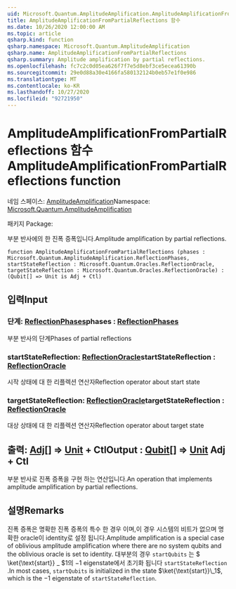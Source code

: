 ```yaml
---
uid: Microsoft.Quantum.AmplitudeAmplification.AmplitudeAmplificationFromPartialReflections
title: AmplitudeAmplificationFromPartialReflections 함수
ms.date: 10/26/2020 12:00:00 AM
ms.topic: article
qsharp.kind: function
qsharp.namespace: Microsoft.Quantum.AmplitudeAmplification
qsharp.name: AmplitudeAmplificationFromPartialReflections
qsharp.summary: Amplitude amplification by partial reflections.
ms.openlocfilehash: fc7c2c0d05ea626f7f7e5d8ebf3ce5ecea61390b
ms.sourcegitcommit: 29e0d88a30e4166fa580132124b0eb57e1f0e986
ms.translationtype: MT
ms.contentlocale: ko-KR
ms.lasthandoff: 10/27/2020
ms.locfileid: "92721950"
---
```

# <a name="amplitudeamplificationfrompartialreflections-function"></a><span data-ttu-id="1b333-102">AmplitudeAmplificationFromPartialReflections 함수</span><span class="sxs-lookup"><span data-stu-id="1b333-102">AmplitudeAmplificationFromPartialReflections function</span></span>

<span data-ttu-id="1b333-103">네임 스페이스: [AmplitudeAmplification](xref:Microsoft.Quantum.AmplitudeAmplification)</span><span class="sxs-lookup"><span data-stu-id="1b333-103">Namespace: [Microsoft.Quantum.AmplitudeAmplification](xref:Microsoft.Quantum.AmplitudeAmplification)</span></span>

<span data-ttu-id="1b333-104">패키지 [](https://nuget.org/packages/)</span><span class="sxs-lookup"><span data-stu-id="1b333-104">Package: [](https://nuget.org/packages/)</span></span>


<span data-ttu-id="1b333-105">부분 반사에의 한 진폭 증폭입니다.</span><span class="sxs-lookup"><span data-stu-id="1b333-105">Amplitude amplification by partial reflections.</span></span>

```qsharp
function AmplitudeAmplificationFromPartialReflections (phases : Microsoft.Quantum.AmplitudeAmplification.ReflectionPhases, startStateReflection : Microsoft.Quantum.Oracles.ReflectionOracle, targetStateReflection : Microsoft.Quantum.Oracles.ReflectionOracle) : (Qubit[] => Unit is Adj + Ctl)
```


## <a name="input"></a><span data-ttu-id="1b333-106">입력</span><span class="sxs-lookup"><span data-stu-id="1b333-106">Input</span></span>

### <a name="phases--reflectionphases"></a><span data-ttu-id="1b333-107">단계: [ReflectionPhases](xref:Microsoft.Quantum.AmplitudeAmplification.ReflectionPhases)</span><span class="sxs-lookup"><span data-stu-id="1b333-107">phases : [ReflectionPhases](xref:Microsoft.Quantum.AmplitudeAmplification.ReflectionPhases)</span></span>

<span data-ttu-id="1b333-108">부분 반사의 단계</span><span class="sxs-lookup"><span data-stu-id="1b333-108">Phases of partial reflections</span></span>


### <a name="startstatereflection--reflectionoracle"></a><span data-ttu-id="1b333-109">startStateReflection: [ReflectionOracle](xref:Microsoft.Quantum.Oracles.ReflectionOracle)</span><span class="sxs-lookup"><span data-stu-id="1b333-109">startStateReflection : [ReflectionOracle](xref:Microsoft.Quantum.Oracles.ReflectionOracle)</span></span>

<span data-ttu-id="1b333-110">시작 상태에 대 한 리플렉션 연산자</span><span class="sxs-lookup"><span data-stu-id="1b333-110">Reflection operator about start state</span></span>


### <a name="targetstatereflection--reflectionoracle"></a><span data-ttu-id="1b333-111">targetStateReflection: [ReflectionOracle](xref:Microsoft.Quantum.Oracles.ReflectionOracle)</span><span class="sxs-lookup"><span data-stu-id="1b333-111">targetStateReflection : [ReflectionOracle](xref:Microsoft.Quantum.Oracles.ReflectionOracle)</span></span>

<span data-ttu-id="1b333-112">대상 상태에 대 한 리플렉션 연산자</span><span class="sxs-lookup"><span data-stu-id="1b333-112">Reflection operator about target state</span></span>



## <a name="output--qubit--unit-adj--ctl"></a><span data-ttu-id="1b333-113">출력: [Adj](xref:microsoft.quantum.lang-ref.qubit)[] => [Unit](xref:microsoft.quantum.lang-ref.unit) + Ctl</span><span class="sxs-lookup"><span data-stu-id="1b333-113">Output : [Qubit](xref:microsoft.quantum.lang-ref.qubit)[] => [Unit](xref:microsoft.quantum.lang-ref.unit) Adj + Ctl</span></span>

<span data-ttu-id="1b333-114">부분 반사로 진폭 증폭을 구현 하는 연산입니다.</span><span class="sxs-lookup"><span data-stu-id="1b333-114">An operation that implements amplitude amplification by partial reflections.</span></span>

## <a name="remarks"></a><span data-ttu-id="1b333-115">설명</span><span class="sxs-lookup"><span data-stu-id="1b333-115">Remarks</span></span>

<span data-ttu-id="1b333-116">진폭 증폭은 명확한 진폭 증폭의 특수 한 경우 이며,이 경우 시스템의 비트가 없으며 명확한 oracle이 identity로 설정 됩니다.</span><span class="sxs-lookup"><span data-stu-id="1b333-116">Amplitude amplification is a special case of oblivious amplitude amplification where there are no system qubits and the oblivious oracle is set to identity.</span></span>
<span data-ttu-id="1b333-117">대부분의 경우 `startQubits` 는 $ \ket{\text{start}} \_ $1의 $-$1 eigenstate에서 초기화 됩니다 `startStateReflection` .</span><span class="sxs-lookup"><span data-stu-id="1b333-117">In most cases, `startQubits` is initialized in the state $\ket{\text{start}}\_1$, which is the $-1$ eigenstate of `startStateReflection`.</span></span>